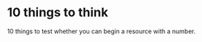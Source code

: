 # 10 things to think  
10 things to test whether you can begin a resource with a number.
<!--
Publish: no 
-->
